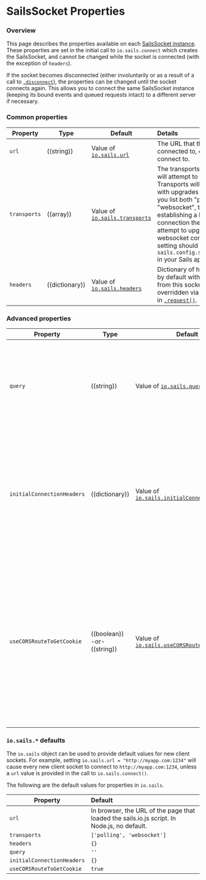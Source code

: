 # SailsSocket Properties

### Overview

This page describes the properties available on each [SailsSocket instance](http://sailsjs.org/documentation/reference/web-sockets/socket-client/sails-socket).  These properties are set in the initial call to `io.sails.connect` which creates the SailsSocket, and cannot be changed while the socket is connected (with the exception of `headers`).

If the socket becomes disconnected (either involuntarily or as a result of a call to [`.disconnect`](http://sailsjs.org/documentation/reference/web-sockets/socket-client/sails-socket/methods#?disconnect)), the properties can be changed until the socket connects again.  This allows you to connect the same SailsSocket instance (keeping its bound events and queued requests intact) to a different server if necessary.

### Common properties

  Property          | Type       | Default   | Details
 ------------------ |----------| --------- | :-------
 `url`              | ((string)) | Value of [`io.sails.url`](http://sailsjs.org/documentation/reference/web-sockets/socket-client/sails-socket/properties#?iosails-defaults) | The URL that the socket is connected to, or will attempt to connect to.
 `transports`       | ((array))  | Value of [`io.sails.transports`](http://sailsjs.org/documentation/reference/web-sockets/socket-client/sails-socket/properties#?iosails-defaults) | The transports that the socket will attempt to connect using.  Transports will be tried in order, with upgrades allowed: that is, if you list both "polling" and "websocket", then after establishing a long-polling connection the server will attempt to upgrade it to a websocket connection.  This setting should match the value of `sails.config.sockets.transports` in your Sails app.
`headers` | ((dictionary)) | Value of [`io.sails.headers`](http://sailsjs.org/documentation/reference/web-sockets/socket-client/sails-socket/properties#?iosails-defaults) | Dictionary of headers to be sent by default with every request from this socket.  Can be overridden via the `headers` option in [`.request()`](http://sailsjs.org/documentation/reference/web-sockets/socket-client/io-socket-request).

### Advanced properties

  Property          | Type       | Default   | Details
 ------------------ |----------| --------- | :-------
 `query`              | ((string)) | Value of [`io.sails.query`](http://sailsjs.org/documentation/reference/web-sockets/socket-client/sails-socket/properties#?iosails-defaults)    | Query string to use with the initial connection to the server.  In server code, this can be accessed via `req.socket.handshake.query` in controller actions or `socket.handshake.query` in [socket lifecycle callbacks](http://sailsjs.org/documentation/reference/configuration/sails-config-sockets).  Note that information about the sails.io.js SDK version will be tacked onto whatever query string you specify.
 `initialConnectionHeaders` | ((dictionary)) | Value of [`io.sails.initialConnectionHeaders`](http://sailsjs.org/documentation/reference/web-sockets/socket-client/sails-socket/properties#?iosails-defaults) | _Node.js only--not available in browser._ Dictionary of headers to be sent with the initial connection to the server.  In server code, these can be accessed via `req.socket.handshake.headers` in controller actions or `socket.handshake.headers` in [socket lifecycle callbacks](http://sailsjs.org/documentation/reference/configuration/sails-config-sockets).  This is useful for (for example) sending a `cookie` header with the initial handshake, allowing a socket to connect to a previously-established Sails session.
 `useCORSRouteToGetCookie` | ((boolean)) -or- ((string)) | Value of [`io.sails.useCORSRouteToGetCookie`](http://sailsjs.org/documentation/reference/web-sockets/socket-client/sails-socket/properties#?iosails-defaults) | Only relevant in browser environments, and if you are relying on the default Sails session + session cookies for authentication.  For cross-origin socket connections, use this property to choose a route to send an initial JSONP request in order to retrieve a cookie, so that the right session can be established.  The route should respond the string `_sailsIoJSConnect()`, which will allow the connection to continue.  If `useCORSRouteToGetCookie` is `true`, the default `/__getcookie` route on the Sails server will be used.  If it is `false`, no attempt will be made to contact the remote server before connecting the socket.

### `io.sails.*` defaults

The `io.sails` object can be used to provide default values for new client sockets.  For example, setting `io.sails.url = "http://myapp.com:1234"` will cause every new client socket to connect to `http://myapp.com:1234`, unless a `url` value is provided in the call to `io.sails.connect()`.

The following are the default values for properties in `io.sails`.

  Property          | Default
  ------------------ |:-------
 `url`              | In browser, the URL of the page that loaded the sails.io.js script.  In Node.js, no default.
 `transports`       | `['polling', 'websocket']`
`headers` | `{}`
`query` | `''`
`initialConnectionHeaders` | `{}`
`useCORSRouteToGetCookie` | `true`

<docmeta name="displayName" value="Properties">

